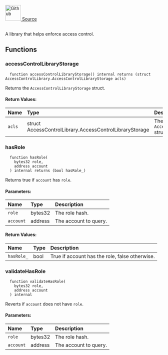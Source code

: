 <a href="https://github.com/AgentFi/agentfi-contracts/blob/main/contracts/libraries/AccessControlLibrary.sol"><img src="/img/github.svg" alt="Github" width="50px"/> Source</a><br/><br/>

A library that helps enforce access control.


## Functions
### accessControlLibraryStorage
```solidity
  function accessControlLibraryStorage() internal returns (struct AccessControlLibrary.AccessControlLibraryStorage acls)
```
Returns the `AccessControlLibraryStorage` struct.



#### Return Values:
| Name                           | Type          | Description                                                                  |
| :----------------------------- | :------------ | :--------------------------------------------------------------------------- |
| `acls` | struct AccessControlLibrary.AccessControlLibraryStorage | The `AccessControlLibraryStorage` struct. |

### hasRole
```solidity
  function hasRole(
    bytes32 role,
    address account
  ) internal returns (bool hasRole_)
```
Returns true if `account` has `role`.


#### Parameters:
| Name | Type | Description                                                          |
| :--- | :--- | :------------------------------------------------------------------- |
| `role` | bytes32 | The role hash. |
| `account` | address | The account to query. |

#### Return Values:
| Name                           | Type          | Description                                                                  |
| :----------------------------- | :------------ | :--------------------------------------------------------------------------- |
| `hasRole_` | bool | True if account has the role, false otherwise. |

### validateHasRole
```solidity
  function validateHasRole(
    bytes32 role,
    address account
  ) internal
```
Reverts if `account` does not have `role`.


#### Parameters:
| Name | Type | Description                                                          |
| :--- | :--- | :------------------------------------------------------------------- |
| `role` | bytes32 | The role hash. |
| `account` | address | The account to query. |


